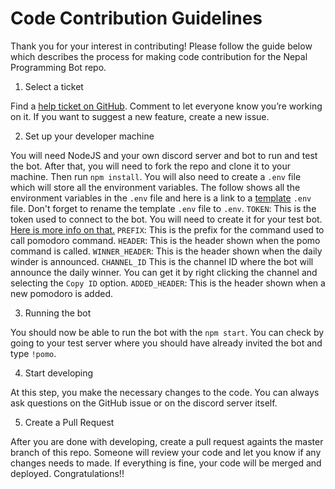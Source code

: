 # Code Contribution Guidelines

Thank you for your interest in contributing! Please follow the guide below which describes the process for making code contribution for the Nepal Programming Bot repo.

1. Select a ticket

Find a [help ticket on GitHub](https://github.com/asimsedhain/Nepal-Programming-bot/issues). Comment to let everyone know you’re working on it. If you want to suggest a new feature, create a new issue.

2. Set up your developer machine

You will need NodeJS and your own discord server and bot to run and test the bot. After that, you will need to fork the repo and clone it to your machine. Then run `npm install`. You will also need to create a `.env` file which will store all the environment variables. The follow shows all the environment variables in the `.env` file and here is a link to a [template](assets/template.env) `.env` file. Don't forget to rename the template `.env` file to `.env`.
`TOKEN`: This is the token used to connect to the bot. You will need to create it for your test bot. [Here is more info on that.](https://discordpy.readthedocs.io/en/latest/discord.html)
`PREFIX`: This is the prefix for the command used to call pomodoro command.
`HEADER`: This is the header shown when the pomo command is called.
`WINNER_HEADER`: This is the header shown when the daily winder is announced.
`CHANNEL_ID` This is the channel ID where the bot will announce the daily winner. You can get it by right clicking the channel and selecting the `Copy ID` option.
`ADDED_HEADER`: This is the header shown when a new pomodoro is added.

3. Running the bot

You should now be able to run the bot with the `npm start`. You can check by going to your test server where you should have already invited the bot and type `!pomo`.

4. Start developing

At this step, you make the necessary changes to the code. You can always ask questions on the GitHub issue or on the discord server itself.

5. Create a Pull Request

After you are done with developing, create a pull request againts the master branch of this repo. Someone will review your code and let you know if any changes needs to made. If everything is fine, your code will be merged and deployed. Congratulations!!

